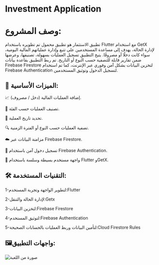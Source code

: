 # Investment Application
# وصف المشروع:
تطبيق الاستثمار هو تطبيق محمول تم تطويره باستخدام Flutter مع استخدام GetX لإدارة الحالة، يهدف إلى مساعدة المستخدمين على تتبع وإدارة عملياتهم المالية اليومية، سواء كانت دخلًا أو مصروفًا. يتيح التطبيق تسجيل العمليات بسهولة، تصنيفها، وعرضها ضمن تقارير قابلة للتصفية حسب النوع أو التاريخ.
تم ربط التطبيق بقاعدة بيانات Firebase Firestore لتخزين البيانات بشكل آمن وفوري عبر الإنترنت، كما تم استخدام Firebase Authentication لتسجيل الدخول وتوثيق المستخدمين.


## 🔧 الميزات الأساسية:
📈 إضافة العمليات المالية (دخل / مصروف).

🧾 تصنيف العمليات حسب الفئة.

📅 تحديد تاريخ العملية.

🔍 تصفية العمليات حسب النوع أو الفترة الزمنية.

☁️ مزامنة البيانات عبر Firebase Firestore.

🔐 تسجيل دخول آمن باستخدام Firebase Authentication.

🎯 واجهة مستخدم بسيطة وسلسة باستخدام Flutter وGetX.

## 🛠️ التقنيات المستخدمة:

1-لتطوير الواجهة وتجربة المستخدم:Flutter

2-لإدارة الحالة والتنقل:Getx

3-لتخزين البيانات:Firebase Firestore

4-لتوثيق المستخدم:Firebase Authentication

5-لتأمين البيانات وربط العمليات بالحسابات الصحيحة:Cloud Firestore Rules

## 🖼️واجهات التطبيق:
![صورة من اللعبة](assets/images/logo_img.png)


